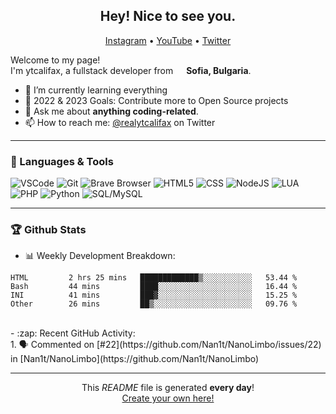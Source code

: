 <h2 align="center">Hey! Nice to see you.</h2>
<p align="center">  
  <a href="https://instagram.com/btrayanovv">Instagram</a> •
  <a href="https://www.youtube.com/channel/UCYFr6dErGictp4nOGnQpQvQ">YouTube</a> •
  <a href="https://twitter.com/ytcalifax">Twitter</a> 
</p>

<p>Welcome to my page! </br> I'm ytcalifax, a fullstack developer from <img src="https://img.icons8.com/color/48/000000/bulgaria-circular.png" width="13"/> <b>Sofia, Bulgaria</b>.</p>

- 🌱 I’m currently learning everything
- 🥅 2022 & 2023 Goals: Contribute more to Open Source projects
- 💬 Ask me about **anything coding-related**.
- 📫 How to reach me: [@realytcalifax](https://twitter.com/realytcalifax) on Twitter

-----
### 🔨 Languages & Tools
<p>  
  <img alt="VSCode" src="https://img.shields.io/badge/-VSCode-EC4A3F?style=flat-square&logo=visual-studio&logoColor=white" />  
  <img alt="Git" src="https://img.shields.io/badge/-Git-F05032?style=flat-square&logo=git&logoColor=white" />
  <img alt="Brave Browser" src="https://img.shields.io/badge/-Brave_Browser-FB542B?style=flat-square&logo=brave&logoColor=white" />
  <img alt="HTML5" src="https://img.shields.io/badge/-HTML5-E34F26?style=flat-square&logo=html5&logoColor=white" />  
  <img alt="CSS" src="https://img.shields.io/badge/-CSS-13aa52?style=flat-square&logo=styled-components&logoColor=white" />
  <img alt="NodeJS" src="https://img.shields.io/badge/-NodeJS-43853d?style=flat-square&logo=javascript&logoColor=white" />
  <img alt="LUA" src="https://img.shields.io/badge/-LUA-46a2f1?style=flat-square&logo=lua&logoColor=white" />
  <img alt="PHP" src="https://img.shields.io/badge/-PHP-2088FF?style=flat-square&logo=php&logoColor=white" />
  <img alt="Python" src="https://img.shields.io/badge/-Python-F9A03C?style=flat-square&logo=python&logoColor=white" />
  <img alt="SQL/MySQL" src="https://img.shields.io/badge/-SQL/MySQL-F7B93E?style=flat-square&logo=mysql&logoColor=white" />
</p>

-----
### 🏆 Github Stats

- :bar_chart: Weekly Development Breakdown:</br>
<!--START_SECTION:waka-->

```text
HTML         2 hrs 25 mins   █████████████▒░░░░░░░░░░░   53.44 %
Bash         44 mins         ████░░░░░░░░░░░░░░░░░░░░░   16.44 %
INI          41 mins         ███▓░░░░░░░░░░░░░░░░░░░░░   15.25 %
Other        26 mins         ██▒░░░░░░░░░░░░░░░░░░░░░░   09.76 %
```

<!--END_SECTION:waka-->
</br>
- :zap: Recent GitHub Activity:</br>
<!--START_SECTION:activity-->
1. 🗣 Commented on [#22](https://github.com/Nan1t/NanoLimbo/issues/22) in [Nan1t/NanoLimbo](https://github.com/Nan1t/NanoLimbo)
<!--END_SECTION:activity-->

------------
<p align="center">This <i>README</i> file is generated <b>every day</b>!</br><a href="https://medium.com/@th.guibert/how-to-create-a-self-updating-readme-md-for-your-github-profile-f8b05744ca91">Create your own here!</a></p>
